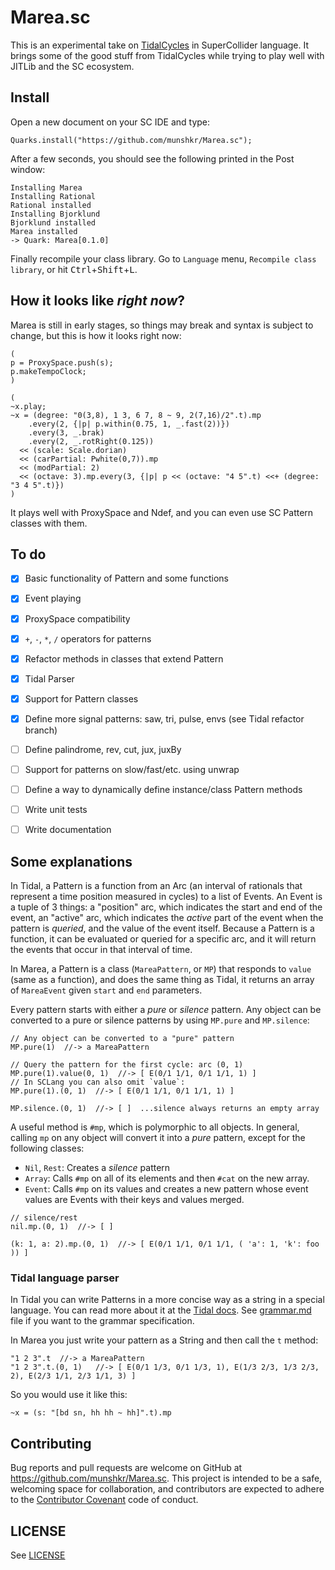# Marea.sc

This is an experimental take on [TidalCycles](https://tidalcycles.org/) in
SuperCollider language. It brings some of the good stuff from TidalCycles while
trying to play well with JITLib and the SC ecosystem.


## Install

Open a new document on your SC IDE and type:

```
Quarks.install("https://github.com/munshkr/Marea.sc");
```

After a few seconds, you should see the following printed in the Post window:

```
Installing Marea
Installing Rational
Rational installed
Installing Bjorklund
Bjorklund installed
Marea installed
-> Quark: Marea[0.1.0]
```

Finally recompile your class library. Go to `Language` menu, `Recompile class
library`, or hit <kbd>Ctrl</kbd>+<kbd>Shift</kbd>+<kbd>L</kbd>.


## How it looks like *right now*?

Marea is still in early stages, so things may break and syntax is subject to
change, but this is how it looks right now:

```supercollider
(
p = ProxySpace.push(s);
p.makeTempoClock;
)

(
~x.play;
~x = (degree: "0(3,8), 1 3, 6 7, 8 ~ 9, 2(7,16)/2".t).mp
    .every(2, {|p| p.within(0.75, 1, _.fast(2))})
    .every(3, _.brak)
    .every(2, _.rotRight(0.125))
  << (scale: Scale.dorian)
  << (carPartial: Pwhite(0,7)).mp
  << (modPartial: 2)
  << (octave: 3).mp.every(3, {|p| p << (octave: "4 5".t) <<+ (degree: "3 4 5".t)})
)
```

It plays well with ProxySpace and Ndef, and you can even use SC Pattern classes
with them.


## To do

- [x] Basic functionality of Pattern and some functions
- [x] Event playing
- [x] ProxySpace compatibility
- [x] `+`, `-`, `*`, `/` operators for patterns
- [x] Refactor methods in classes that extend Pattern
- [x] Tidal Parser
- [x] Support for Pattern classes
- [x] Define more signal patterns: saw, tri, pulse, envs (see Tidal refactor branch)
- [ ] Define palindrome, rev, cut, jux, juxBy
- [ ] Support for patterns on slow/fast/etc. using unwrap
- [ ] Define a way to dynamically define instance/class Pattern methods
- [ ] Write unit tests
- [ ] Write documentation


## Some explanations

In Tidal, a Pattern is a function from an Arc (an interval of rationals that
represent a time position measured in cycles) to a list of Events. An Event is
a tuple of 3 things: a "position" arc, which indicates the start and end of the
event, an "active" arc, which indicates the *active* part of the event when the
pattern is *queried*, and the value of the event itself. Because a Pattern is a
function, it can be evaluated or queried for a specific arc, and it will return
the events that occur in that interval of time.

In Marea, a Pattern is a class (`MareaPattern`, or `MP`) that responds to
`value` (same as a function), and does the same thing as Tidal, it returns an
array of `MareaEvent` given `start` and `end` parameters.

Every pattern starts with either a *pure* or *silence* pattern. Any object can
be converted to a pure or silence patterns by using `MP.pure` and `MP.silence`:

```supercollider
// Any object can be converted to a "pure" pattern
MP.pure(1)  //-> a MareaPattern

// Query the pattern for the first cycle: arc (0, 1)
MP.pure(1).value(0, 1)  //-> [ E(0/1 1/1, 0/1 1/1, 1) ]
// In SCLang you can also omit `value`:
MP.pure(1).(0, 1)  //-> [ E(0/1 1/1, 0/1 1/1, 1) ]

MP.silence.(0, 1)  //-> [ ]  ...silence always returns an empty array
```

A useful method is `#mp`, which is polymorphic to all objects. In general,
calling `mp` on any object will convert it into a *pure* pattern, except for
the following classes:

* `Nil`, `Rest`: Creates a *silence* pattern
* `Array`: Calls `#mp` on all of its elements and then `#cat` on the new array.
* `Event`: Calls `#mp` on its values and creates a new pattern whose
  event values are Events with their keys and values merged.

```supercollider
// silence/rest
nil.mp.(0, 1)  //-> [ ]

(k: 1, a: 2).mp.(0, 1)  //-> [ E(0/1 1/1, 0/1 1/1, ( 'a': 1, 'k': foo )) ]
```

### Tidal language parser

In Tidal you can write Patterns in a more concise way as a string in a special
language. You can read more about it at the [Tidal
docs](https://tidalcycles.org/patterns.html). See [grammar.md](grammar.md) file
if you want to the grammar specification.

In Marea you just write your pattern as a String and then call the `t` method:

```supercollider
"1 2 3".t  //-> a MareaPattern
"1 2 3".t.(0, 1)   //-> [ E(0/1 1/3, 0/1 1/3, 1), E(1/3 2/3, 1/3 2/3, 2), E(2/3 1/1, 2/3 1/1, 3) ]
```

So you would use it like this:

```supercollider
~x = (s: "[bd sn, hh hh ~ hh]".t).mp
```

## Contributing

Bug reports and pull requests are welcome on GitHub at
https://github.com/munshkr/Marea.sc. This project is intended to be a safe,
welcoming space for collaboration, and contributors are expected to adhere to
the [Contributor Covenant](http://contributor-covenant.org) code of conduct.

## LICENSE

See [LICENSE](LICENSE)

